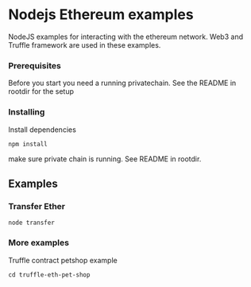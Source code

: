 # Nodejs Ethereum examples
NodeJS examples for interacting with the ethereum network. Web3 and Truffle framework are used in these examples.

### Prerequisites
Before you start you need a running privatechain. See the README in rootdir for the setup

### Installing

Install dependencies

```
npm install
```

make sure private chain is running. See README in rootdir.

## Examples
### Transfer Ether

```
node transfer
```

### More examples
Truffle contract petshop example

```
cd truffle-eth-pet-shop
``` 